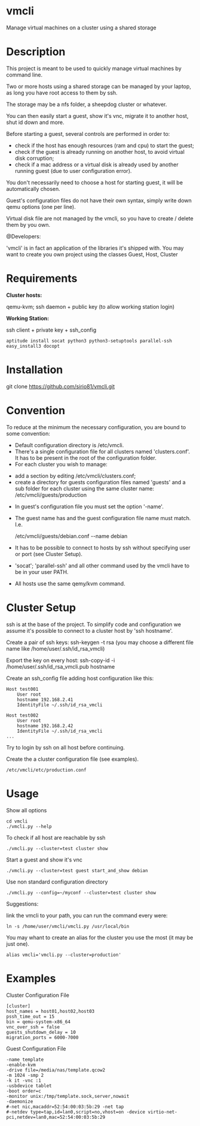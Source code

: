 vmcli
=====

Manage virtual machines on a cluster using a shared storage



Description
===========

This project is meant to be used to quickly manage virtual machines by command line.

Two or more hosts using a shared storage can be managed by your laptop, as long you have root access to them by ssh.

The storage may be a nfs folder, a sheepdog cluster or whatever.

You can then easily start a guest, show it's vnc, migrate it to another host, shut id down and more.

Before starting a guest, several controls are performed in order to:

  - check if the host has enough resources (ram and cpu) to start the guest;
  - check if the guest is already running on another host, to avoid virtual disk corruption;
  - check if a mac address or a virtual disk is already used by another running guest (due to user configuration error).
  
You don't necessarily need to choose a host for starting guest, it will be automatically chosen.

Guest's configuration files do not have their own syntax, simply write down qemu options (one per line).

Virtual disk file are not managed by the vmcli, so you have to create / delete them by you own.

@Developers:

'vmcli' is in fact an application of the libraries it's shipped with.
You may want to create you own project using the classes Guest, Host, Cluster



Requirements
============

**Cluster hosts:**

qemu-kvm; ssh daemon + public key (to allow working station login)

**Working Station:**

ssh client + private key + ssh_config

    aptitude install socat python3 python3-setuptools parallel-ssh
    easy_install3 docopt



Installation
============

git clone https://github.com/sirio81/vmcli.git



Convention
==========
To reduce at the minimum the necessary configuration, you are bound to some convention:

 - Default configuration directory is /etc/vmcli.
 - There's a single configuration file for all clusters named 'clusters.conf'. It has to be present in the root of the configuration folder.
 - For each cluster you wish to manage:
  * add a section by editing /etc/vmcli/clusters.conf;
  * create a directory for guests configuration files named 'guests' and a sub folder for each cluster using the same cluster name:
    /etc/vmcli/guests/production
 - In guest's configuration file you must set the option '-name'.
 - The guest name has and the guest configuration file name must match. I.e.
 
    /etc/vmcli/guests/debian.conf
        --name debian

 - It has to be possible to connect to hosts by ssh without specifying user or port (see Cluster Setup).
 - 'socat'; 'parallel-ssh' and all other command used by the vmcli have to be in your user PATH.
 - All hosts use the same qemy/kvm command.



Cluster Setup
==============

ssh is at the base of the project.
To simplify code and configuration we assume it's possible to connect to a cluster host by 'ssh hostname'.

Create a pair of ssh keys:
  ssh-keygen -t rsa 
  (you may choose a different file name like /home/user/.ssh/id_rsa_vmcli)
  
Export the key on every host: 
  ssh-copy-id -i /home/user/.ssh/id_rsa_vmcli.pub hostname
  
Create an ssh_config file adding host configuration like this:

    Host test001
        User root
        hostname 192.168.2.41
        IdentityFile ~/.ssh/id_rsa_vmcli

    Host test002
        User root
        hostname 192.168.2.42
        IdentityFile ~/.ssh/id_rsa_vmcli
    ...
    
Try to login by ssh on all host before continuing.

Create the a cluster configuration file (see examples).

    /etc/vmcli/etc/production.conf



Usage
=====

Show all options

    cd vmcli
    ./vmcli.py --help

To check if all host are reachable by ssh

    ./vmcli.py --cluster=test cluster show

Start a guest and show it's vnc

    ./vmcli.py --cluster=test guest start_and_show debian

Use non standard configuration directory

    ./vmcli.py --config=~/myconf --cluster=test cluster show
  
Suggestions:

link the vmcli to your path, you can run the command every were:

    ln -s /home/user/vmcli/vmcli.py /usr/local/bin
    
You may whant to create an alias for the cluster you use the most (it may be just one).

    alias vmcli='vmcli.py --cluster=production'



Examples
========

Cluster Configuration File

    [cluster]
    host_names = host01,host02,host03
    pssh_time_out = 15
    bin = qemu-system-x86_64
    vnc_over_ssh = false
    guests_shutdown_delay = 10
    migration_ports = 6000-7000


Guest Configuration File

    -name template
    -enable-kvm
    -drive file=/media/nas/template.qcow2
    -m 1024 -smp 2
    -k it -vnc :1
    -usbdevice tablet
    -boot order=c
    -monitor unix:/tmp/template.sock,server,nowait
    -daemonize
    #-net nic,macaddr=52:54:00:03:5b:29 -net tap
    #-netdev type=tap,id=lan0,script=no,vhost=on -device virtio-net-pci,netdev=lan0,mac=52:54:00:03:5b:29
    